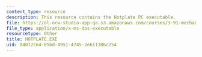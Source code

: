 ```yaml
---
content_type: resource
description: This resource contains the Hotplate PC executable.
file: https://ol-ocw-studio-app-qa.s3.amazonaws.com/courses/3-91-mechanical-behavior-of-plastics-spring-2007/04072c6405bd495147452e611386c254_HOTPLATE.EXE
file_type: application/x-ms-dos-executable
resourcetype: Other
title: HOTPLATE.EXE
uid: 04072c64-05bd-4951-4745-2e611386c254
---
```

